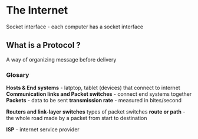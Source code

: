 # The Internet

Socket interface - each computer has a socket interface

## What is a Protocol ?

A way of organizing message before delivery



### Glosary
**Hosts & End systems** - latptop, tablet (devices) that connect to internet
**Communication links and Packet switches** - connect end systems together
**Packets** - data to be sent
**transmission rate** - measured in bites/second

**Routers and link-layer switches** types of packet switches
**route or path** - the whole road made by a packet from start to destination

**ISP** - internet service provider